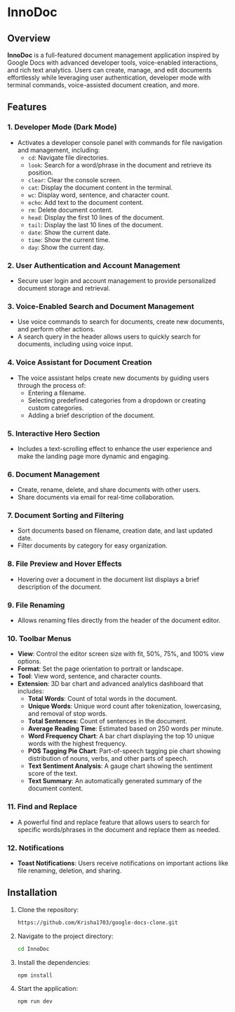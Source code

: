 # InnoDoc

## Overview

**InnoDoc** is a full-featured document management application inspired by Google Docs with advanced developer tools, voice-enabled interactions, and rich text analytics. Users can create, manage, and edit documents effortlessly while leveraging user authentication, developer mode with terminal commands, voice-assisted document creation, and more.

## Features

### 1. Developer Mode (Dark Mode)
- Activates a developer console panel with commands for file navigation and management, including:
  - `cd`: Navigate file directories.
  - `look`: Search for a word/phrase in the document and retrieve its position.
  - `clear`: Clear the console screen.
  - `cat`: Display the document content in the terminal.
  - `wc`: Display word, sentence, and character count.
  - `echo`: Add text to the document content.
  - `rm`: Delete document content.
  - `head`: Display the first 10 lines of the document.
  - `tail`: Display the last 10 lines of the document.
  - `date`: Show the current date.
  - `time`: Show the current time.
  - `day`: Show the current day.

### 2. User Authentication and Account Management
- Secure user login and account management to provide personalized document storage and retrieval.

### 3. Voice-Enabled Search and Document Management
- Use voice commands to search for documents, create new documents, and perform other actions.
- A search query in the header allows users to quickly search for documents, including using voice input.

### 4. Voice Assistant for Document Creation
- The voice assistant helps create new documents by guiding users through the process of:
  - Entering a filename.
  - Selecting predefined categories from a dropdown or creating custom categories.
  - Adding a brief description of the document.

### 5. Interactive Hero Section
- Includes a text-scrolling effect to enhance the user experience and make the landing page more dynamic and engaging.

### 6. Document Management
- Create, rename, delete, and share documents with other users.
- Share documents via email for real-time collaboration.

### 7. Document Sorting and Filtering
- Sort documents based on filename, creation date, and last updated date.
- Filter documents by category for easy organization.

### 8. File Preview and Hover Effects
- Hovering over a document in the document list displays a brief description of the document.

### 9. File Renaming
- Allows renaming files directly from the header of the document editor.

### 10. Toolbar Menus
- **View**: Control the editor screen size with fit, 50%, 75%, and 100% view options.
- **Format**: Set the page orientation to portrait or landscape.
- **Tool**: View word, sentence, and character counts.
- **Extension**: 3D bar chart and advanced analytics dashboard that includes:
  - **Total Words**: Count of total words in the document.
  - **Unique Words**: Unique word count after tokenization, lowercasing, and removal of stop words.
  - **Total Sentences**: Count of sentences in the document.
  - **Average Reading Time**: Estimated based on 250 words per minute.
  - **Word Frequency Chart**: A bar chart displaying the top 10 unique words with the highest frequency.
  - **POS Tagging Pie Chart**: Part-of-speech tagging pie chart showing distribution of nouns, verbs, and other parts of speech.
  - **Text Sentiment Analysis**: A gauge chart showing the sentiment score of the text.
  - **Text Summary**: An automatically generated summary of the document content.

### 11. Find and Replace
- A powerful find and replace feature that allows users to search for specific words/phrases in the document and replace them as needed.

### 12. Notifications
- **Toast Notifications**: Users receive notifications on important actions like file renaming, deletion, and sharing.

## Installation

1. Clone the repository:
   ```bash
   https://github.com/Krisha1703/google-docs-clone.git
2. Navigate to the project directory:
    ```bash
    cd InnoDoc
3. Install the dependencies:
    ```bash
    npm install
4. Start the application:
    ```bash
    npm run dev

